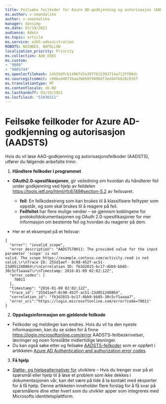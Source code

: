 ```yaml
---
title: Feilsøke feilkoder for Azure AD-godkjenning og autorisasjon (AADSTS)
ms.author: v-smandalika
author: v-smandalika
manager: dansimp
ms.date: 03/19/2021
audience: Admin
ms.topic: article
ms.service: o365-administration
ROBOTS: NOINDEX, NOFOLLOW
localization_priority: Priority
ms.collection: Adm_O365
ms.custom:
- "9800"
- "9005744"
ms.openlocfilehash: 14555dfcb1406fd3a3977012393714a713ff80dc
ms.sourcegitcommit: c08bed4071baa3bb5879496df3ed44fb828c8367
ms.translationtype: MT
ms.contentlocale: nb-NO
ms.lasthandoff: 03/19/2021
ms.locfileid: "51036511"
---
```

# <a name="troubleshoot-azure-ad-authentication-and-authorization-aadsts-error-codes"></a>Feilsøke feilkoder for Azure AD-godkjenning og autorisasjon (AADSTS)

Hvis du vil løse AAD-godkjenning og autorisasjonsfeilkoder (AADSTS), utfører du følgende anbefalte trinn:

1. **Håndtere feilkoder i programmet**

- **OAuth2.0-spesifikasjonen**, gir veiledning om hvordan du håndterer feil under godkjenning ved hjelp av feildelen https://tools.ietf.org/html/rfc6749#section-5.2 av feilsvaret.

    - **feil**: En feilkodestreng som kan brukes til å klassifisere feiltyper som oppstår, og som skal brukes til å reagere på feil.
    - **Feilfeltet** har flere mulige verdier – se gjennom koblingene for protokolldokumentasjonen og OAuth 2.0-spesifikasjoner for mer informasjon om bestemte feil og hvordan du reagerer på dem.

- Her er et eksempel på et feilsvar:
```
{
  "error": "invalid_scope",
  "error_description": "AADSTS70011: The provided value for the input parameter 'scope' is not 
valid. The scope https://example.contoso.com/activity.read is not valid.\r\nTrace ID: 255d1aef- 8c98-452f-ac51-23d051240864\r\nCorrelation ID: fb3d2015-bc17-4bb9-bb85-30c5cf1aaaa7\r\nTimestamp: 2016-01-09 02:02:12Z",
  "error_codes": [
    70011
  ],
  "timestamp": "2016-01-09 02:02:12Z",
  "trace_id": "255d1aef-8c98-452f-ac51-23d051240864",
  "correlation_id": "fb3d2015-bc17-4bb9-bb85-30c5cf1aaaa7", 
  "error_uri":"https://login.microsoftonline.com/error?code=70011"
}
```
2. **Oppslagsinformasjon om gjeldende feilkode**

- Feilkoder og meldinger kan endres. Hvis du vil ha den nyeste informasjonen, kan du se siden for å finne https://login.microsoftonline.com/error AADSTS-feilbeskrivelser, løsninger og noen foreslåtte midlertidige løsninger.
- Du kan også søke etter og feilsøke [AADSTS-feilkoder](https://docs.microsoft.com/azure/active-directory/develop/reference-aadsts-error-codes#aadsts-error-codes) som er oppført i artikkelen [Azure AD Authentication and authorization error codes](https://docs.microsoft.com/azure/active-directory/develop/reference-aadsts-error-codes#handling-error-codes-in-your-application).

3. **Få hjelp**

- [Støtte- og hjelpealternativer for](https://docs.microsoft.com/azure/active-directory/develop/developer-support-help-options) utviklere – Hvis du trenger svar på et spørsmål eller hjelp til å løse et problem som ikke dekkes i dokumentasjonen vår, kan det være på tide å ta kontakt med eksperter for å få hjelp. Denne artikkelen inneholder flere forslag for å få svar på spørsmålene dine etter hvert som du utvikler apper som integreres med Microsofts identitetsplattform.








